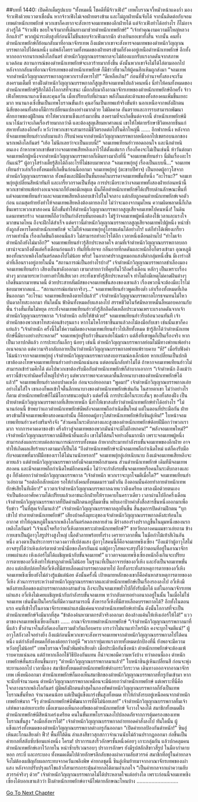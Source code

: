##บทที่ 1440: เปิดศึกเต็มรูปแบบ
“ทั้งหมดนี้ โชคดีที่มีจ้าวเฟิง!”
เทพโบราณจวี้หมัวหน้าแดงก่ำ มองจ้าวเฟิงด้วยแววตาเชื่อมั่น
หากจ้าวเฟิงไม่เจอฝ่ายตรงข้าม และไม่ถูกฝ่ายนั้นจับได้ จากนั้นติดต่อกับจอมเทพตำหนักเทพยักษ์ พวกเขาก็คงยากจะสังหารจอมเทพของอีกฝ่ายได้
แต่จ้าวเฟิงทำได้อย่างไร ก็ไม่อาจล่วงรู้ได้
“จ้าวเฟิง ขอบใจเจ้ามากที่เดินทางมาช่วยตำหนักเทพยักษ์!”
“เจ้าทำคุณงามความดีใหญ่หลวงอีกแล้ว!”
พวกผู้นำระดับสูงที่ก่อนนี้ไม่ชื่นชอบจ้าวเฟิงมากนัก ต่างเยินยอเขาทั้งสิ้น
จากนั้น คนทั้งตำหนักเทพยักษ์ก็ย้อนกลับมาที่อาณาจักรเทพ
ถึงแม้พวกเขาจะสังหารจอมเทพของตำหนักวิญญาณบรรพกาลไปได้คนหนึ่ง แต่พลังโดยรวมทั้งหมดของฝ่ายตรงข้ามก็ยังคงอยู่เหนือตำหนักเทพยักษ์
อีกทั้งหากออกจากนรกเพลิงโลกันตร์ ตำหนักวิญญาณบรรพกาลจะไม่ต้องแบกรับแรงกดดันจากสภาพแวดล้อม สถานการณ์ของตำหนักเทพยักษ์จะเลวร้ายมากยิ่งขึ้น ดังนั้นพวกเขาจึงไม่ได้ไล่ตามออกไป
หลังจากกลับมาที่อาณาจักรเทพของตำหนักเทพยักษ์ ก็มีข่าวที่ชวนให้ผู้คนฮึกเหิมถูกส่งมา
“จอมเทพจากตำหนักวิญญาณบรรพกาลถูกพวกเราสังหารไป!”
“ดีเหลือเกิน!”
ก่อนที่ขั้วอำนาจทั้งสองจะเริ่มสงครามเต็มที่ ทางฝั่งตำหนักวิญญาณบรรพกาลก็สูญเสียจอมเทพไปแล้วคนหนึ่ง นี่ทำให้คนทั้งหมดของตำหนักเทพยักษ์รู้สึกได้ถึงโอกาสที่จะชนะ
เมื่อกลับมาถึงอาณาจักรเทพของตำหนักเทพยักษ์อีกครั้ง จ้าวเฟิงก็พบหนานกงเซิ่งและคุนอวิ๋น
เมื่อเปรียบกับที่ผ่านมา พลังในแต่ละด้านของทั้งสองคนเพิ่มขึ้นเยอะมาก
หนานกงเซิ่งขึ้นเป็นเทพโบราณขั้นเก้า คุนอวิ๋นเป็นเทพแท้จริงขั้นห้า
นอกเหนือจากพลังฝึกตน นิสัยของคนทั้งสองก็มีการเปลี่ยนแปลงอย่างมากด้วย
ไม่ผิดคาด อันตรายและการรบสามารถพัฒนาศักยภาพของผู้ฝึกตน ทำให้พวกเขาแข็งแกร่งมากขึ้น
สงครามที่จะเกิดขึ้นต่อจากนี้ ตำหนักเทพยักษ์มีแนวโน้มว่าจะเกิดเรื่องร้ายมากกว่าดี และต้องสูญเสียมหาศาลแน่
เขาให้ไพ่ตายรักษาชีวิตหลายชิ้นแก่สหายทั้งสองอีกครั้ง หวังว่าพวกเขาจะสามารถมีชีวิตรอดต่อไปในศึกใหญ่นี้
......
อีกฟากหนึ่ง หลังจากที่จอมเทพเทียนฮ่าวกลับมาแล้ว ก็รีบนำคนจากตำหนักวิญญาณบรรพกาลหนีออกไปเขตรอบนอกของนรกเพลิงโลกันตร์
“เฮ้อ ไม่นึกเลยว่าจะเป็นแบบนี้!”
จอมเทพเทียนฮ่าวทอดถอนใจ และนึกตำหนิตนเอง
ถ้าหากพวกเขาขัดขวางจอมเทพเสียหลิงเอาไว้ได้ตั้งแต่แรก เรื่องก็คงจะไม่เป็นเช่นนี้
ห้าวันต่อมา จอมเทพอีกผู้หนึ่งจากตำหนักวิญญาณบรรพกาลก็เดินทางมาถึงที่นี่
“จอมเทพเทียนฮ่าว นี่มันเรื่องอะไรกันแน่?”
ผู้อาวุโสร่างเตี้ยรู้สึกได้ถึงอะไรที่ไม่ชอบมาพากล
“จอมเทพกุ่ยอู๋ เรื่องเป็นแบบนี้...”
จอมเทพเทียนฮ่าวเล่าเรื่องทั้งหมดที่เกิดขึ้นก่อนนี้ออกมา
จอมเทพกุ่ยอู๋ (ตะขาบปีศาจ) เป็นยอดผู้อาวุโสจากตำหนักวิญญาณบรรพกาล ทั้งพลังและฝีมือเป็นชั้นยอดในบรรดาจอมเทพขั้นที่หนึ่ง
“อะไรนะ?”
จอมเทพกุ่ยอู๋เปลี่ยนสีหน้าทันที และเกรี้ยวกราดเป็นที่สุด
การประมือระหว่างจอมเทพทั้งสองฝ่ายก่อนหน้านี้ พวกเขาพ่ายแพ้อย่างอเนจอนาถก็ยังพอมีเหตุผล นั่นก็คือตำหนักเทพยักษ์ได้เปรียบด้านลักษณะพื้นที่
แต่จอมเทพเทียนฮ่าวและจอมเทพเสียหลิงลอบเข้าไปในใจกลาง แต่กลับถูกคนตำหนักเทพยักษ์เจอตัวก่อน แถมสุดท้ายยังทำให้จอมเทพเสียหลิงต้องตายลงไป ไม่ว่าจะมองจากมุมไหน ความผิดพลาดนี้ก็เกิดขึ้นเพราะพวกเขาสองคน
นี่ถึงขั้นทำให้ตำหนักวิญญาณบรรพกาลสูญเสียจอมเทพไปคนหนึ่ง!
ในดินแดนเทพรกร้าง จอมเทพก็ถือว่าเป็นกำลังรบชั้นยอดแล้ว ไม่รู้ว่าจอมเทพผู้หนึ่งต้องใช้เวลาและแรงใจมากขนาดไหน ถึงจะฝึกได้สำเร็จ
แต่คราวนี้ตำหนักวิญญาณบรรพกาลสูญเสียจอมเทพไปผู้หนึ่ง หนำซ้ำยังถูกสังหารโดยตำหนักเทพยักษ์ จะไม่ให้จอมเทพกุ่ยอู๋โกรธแค้นได้อย่างไร!
แต่ก็ทำได้เพียงเกรี้ยวกราดเท่านั้น เรื่องเกิดขึ้นถึงตอนนี้แล้ว ไม่สามารถทำอะไรได้อีก
เวลาหนึ่งเดือนผ่านไป
“ทำไมเจ้าตำหนักถึงยังไม่มาอีก?”
จอมเทพเทียนฮ่าวรู้สึกประหลาดใจ
ตามที่เจ้าตำหนักวิญญาณบรรพกาลบอก เขาน่าจะมาถึงตั้งแต่ครึ่งเดือนก่อนแล้ว
ทันทีที่เอ่ยจบ กลิ่นอายที่กดดันและหนักอึ้งก็ตรงเข้ามา อุณหภูมิของทั้งนรกเพลิงโลกันตร์ลดลงไปไม่น้อย
พรึ่บ!
ในอากาศปรากฏหมอกแสงสีดำกลุ่มหนึ่งขึ้น มีเงาร่างสีดำที่เลือนรางอยู่ภายในนั้น
“สถานการณ์เป็นอย่างไรบ้าง!”
เจ้าตำหนักวิญญาณบรรพกาลชำเลืองมองจอมเทพเทียนฮ่าว เสียงเย็นชาดังออกมา
เขามาสายกว่าที่คุยกันไว้ถึงครึ่งเดือน
หลักๆ เป็นเพราะเรื่องต่างๆ มากมายระหว่างทางทำให้เสียเวลา
กระทั่งเขายังรู้สึกประหลาดใจ ทำไมถึงมีเหตุไม่คาดฝันต่างๆ เกิดขึ้นมากมายขนาดนี้
ด้วยประสาทสัมผัสของจอมเทพขั้นสองของเขาแล้ว เรื่องพวกนี้จะต้องมีอะไรไม่ชอบมาพากลแน่...
“สถานการณ์แย่มากจริงๆ...”
จอมเทพเทียนฮ่าวพูดเสียงต่ำ เล่าเรื่องทั้งหมดที่เกิดขึ้นออกมา
“อะไรนะ จอมเทพเสียหลิงตายไปแล้ว!”
เจ้าตำหนักวิญญาณบรรพกาลโกรธจนทนไม่ไหว บันดาลโทสะออกมา
ทันใดนั้น ฟ้าดินทั้งหมดอับแสงลงไป สรรพชีวิตในรัศมีหลายหมื่นลี้หมอบคลานกับพื้น ร่างสั่นเทิ้มไม่หยุด
กระทั่งจอมเทพเทียนฮ่าวยังรู้สึกอึดอัดเหลือประมาณเพราะแรงกดดันจากเจ้าตำหนักวิญญาณบรรพกาล
“เจ้าตำหนัก อภัยให้ข้าด้วย!”
จอมเทพเทียนฮ่าวรีบอ้อนวอนทันที
เจ้าตำหนักของพวกเขาโทสะค่อนข้างรุนแรง หากโมโหโกรธาขึ้นมาแล้วลงไม้ลงมือกับเขา เช่นนั้นเขาก็คงแย่แล้ว
“เจ้าตำหนัก ครั้งนี้ไม่ใช่ความผิดของจอมเทพเทียนฮ่าวไปเสียทั้งหมด ข้ารู้สึกได้ว่าตำหนักเทพยักษ์นี้มีบางอย่างประหลาด!”
จอมเทพกุ่ยอู๋รีบก้าวขึ้นมาเอ่ยโน้มน้าว
แต่สิ่งที่เขาพูดก็เป็นเรื่องจริง
หากเป็นเวลาปกติแล้ว การปะทะกันเล็กๆ น้อยๆ เช่นนี้ ตำหนักวิญญาณบรรพกาลย่อมไม่มีทางพ่ายแพ้อย่างอเนจอนาถ
แต่ความจริงกลับกลายเป็นว่าตำหนักวิญญาณบรรพกาลพ่ายแพ้ราบคาบ
“หึ!”
เมื่อรับฟังคำโน้มน้าวจากจอมเทพกุ่ยอู๋ เจ้าตำหนักวิญญาณบรรพกาลสงบอารมณ์ลงเล็กน้อย
หากเปลี่ยนเป็นปกติ เขาต้องลงโทษจอมเทพเทียนฮ่าวอย่างหนักแน่นอน
แต่ตอนนี้กลับทำไม่ได้ ถ้าหากจอมเทพเทียนฮ่าวไม่สามารถเข้าร่วมศึกได้ ต่อไปพวกเขาต้องรับมือกับตำหนักเทพยักษ์ก็ลำบากเอาการ
“เจ้าตำหนัก ถึงแม้ว่าคราวนี้ข้าจะทำผิดครั้งใหญ่ไปจริงๆ แต่พวกเราพอจะคาดเดาตื้นลึกหนาบางของตำหนักเทพยักษ์ได้แล้ว!”
จอมเทพเทียนฮ่าวลอบปาดเหงื่อ ก่อนจะเอ่ยออกมา
“พูดมา!”
เจ้าตำหนักวิญญาณบรรพกาลเอ่ยอย่างไม่ใส่ใจ
เขาเองก็พอเข้าใจตื้นลึกหนาบางของตำหนักเทพยักษ์เช่นกัน
ในสายตาเขา ไม่ว่าอย่างไรก็ตาม ตำหนักเทพยักษ์ก็ไม่มีโอกาสชนะอยู่แล้ว
แต่ครั้งนี้ การประมือในระยะสั้นๆ ของทั้งสองฝั่ง เป็นฝ่ายตำหนักวิญญาณบรรพกาลที่เสียหายหนัก นี่ทำให้เขาสงสัยว่าตำหนักเทพยักษ์ทำได้อย่างไร
“ไม่นานก่อนนี้ ข้าพบว่าแถวตำหนักเทพยักษ์มีพลังจอมเทพถือกำเนิดขึ้นใหม่ แต่ในตอนที่ประมือกัน ฝ่ายตรงข้ามใช้จอมเทพเพียงสองคนเท่านั้น ก็คือยอดผู้อาวุโสตำหนักเทพยักษ์กับซินอู๋เหิน!”
ใบหน้าจอมเทพเทียนฮ่าวเคร่งขรึมจริงจัง “ส่วนคนในระดับกลางและสูงของตำหนักเทพยักษ์ด้อยฝีมือกว่าพวกเรามาก จากการคาดเดาของข้า ครึ่งก้าวสู่จอมเทพของพวกมันน่าจะมีไม่ถึงหกคน!”
“พลังจอมเทพใหม่?”
เจ้าตำหนักวิญญาณบรรพกาลมีสีหน้าตื่นตะลึง เขาไม่ได้สนใจอย่างอื่นมากนัก
เพราะจอมเทพผู้หนึ่งสามารถส่งผลกระทบต่อสถานการณ์การรบทั้งหมด
ถ้าหากประมาทกำลังรบขั้นจอมเทพของอีกฝ่าย อาจทำให้เกิดผลเสียร้ายแรงตามมาก็เป็นได้
“ถึงตำหนักเทพยักษ์จะมีจอมเทพถือกำเนิดใหม่ แต่ก็คงรับมือกับจอมเทพที่มากฝีมือของเราได้ไม่นานนักหรอก!”
จอมเทพกุ่ยอู๋เอ่ยเนิบนาบ
ถึงแม้จอมเทพเสียหลิงจะตายแล้ว แต่ตำหนักวิญญาณบรรพกาลยังมีจอมเทพอีกสามคน
ส่วนตำหนักเทพยักษ์ เดิมทีมีจอมเทพสองคน และมีจอมเทพถือกำเนิดใหม่อีกคนหนึ่ง
ไม่ว่าจะกำลังรบขั้นจอมเทพหรือคนในระดับกลางและสูง ก็ยังด้อยกว่าตำหนักวิญญาณบรรพกาล
“เจ้าตำหนัก พวกเราจะบุกโจมตีเมื่อใด?”
จอมเทพเทียนฮ่าวเอ่ยถาม
“รอต่ออีกสักหน่อย รอให้กำลังคนทั้งหมดมารวมตัวกัน ถึงตอนนั้นค่อยทำลายตำหนักเทพยักษ์เสียในทีเดียว!”
แววตาเจ้าตำหนักวิญญาณบรรพกาลฉายแววตึงเครียด
เขาลงมือด้วยตนเอง จำเป็นต้องอาศัยความได้เปรียบแล้วเอาชนะอีกฝ่ายให้ราบคาบในคราวเดียว
เวลาผ่านไปอีกครึ่งเดือน เจ้าตำหนักวิญญาณบรรพกาลที่ปิดด่านฝึกตนอยู่ลืมตาขึ้น หยิบเอาป้ายคำสั่งสื่อสารชิ้นหนึ่งออกมาเพื่อรับข่าว
“ในที่สุดเจ้าก็มาแล้ว!”
เจ้าตำหนักวิญญาณบรรพกาลลุกยืนขึ้น สิ้นสุดการปิดด่านฝึกตน
“บุกเข้าไป ทำลายตำหนักเทพยักษ์!”
เสียงบ้าคลั่งมุทะลุของเจ้าตำหนักวิญญาณบรรพกาลดังสะท้อนในอากาศ ทำให้อุณหภูมิในนรกเพลิงโลกันตร์ลดลงหลายส่วน
มีร่างสองร่างปรากฏขึ้นในมุมหนึ่งของนรกเพลิงโลกันตร์
“เจ้าแน่ใจหรือว่าอวี่เหิงตายเพราะตำหนักเทพยักษ์?”
ชายวัยกลางคนผมขาวเอ่ยถาม
ข้างกายเขาเป็นผู้อาวุโสรูปร่างสูงใหญ่ เนื้อตัวลายพร้อยทั้งร่าง เครายาวลากพื้น ในมือกำไม้เท้าสีเงินอันหนึ่ง ดวงตาเป็นประกายราวดวงดาวที่เปล่งแสง
ผู้อาวุโสคนนี้ก็คือจอมเทพซิงเซี่ยง
“ถึงแม้ว่าผู้อาวุโสไม่อาจสรุปได้ว่าเหิงเอ๋อร์ตายด้วยน้ำมือของใครกันแน่ แต่ผู้อาวุโสพอจะสรุปได้ว่าตอนที่อยู่ในอาณาจักรเทพเผ่าแสง เหิงเอ๋อร์ไม่ได้เผชิญหน้ากับขั้นจอมเทพ!”
แววตาจอมเทพซิงเซี่ยงหนักอึ้งเกินจะเปรียบ
การตายของอวี่เหิงทำให้เขาถูกตำหนิไม่น้อย
ในฐานะที่เป็นอาจารย์ของอวี่เหิง และยังเป็นจอมเทพขั้นสอง แต่กลับปล่อยให้อวี่เหิงที่มีสายเลือดเผ่าบรรพกาลตายไป
อีกทั้งกระทั่งสาเหตุการตายของอวี่เหิง จอมเทพซิงเซี่ยงยังไม่ล่วงรู้แม้แต่น้อย
ดังนั้นครั้งนี้ เป้าหมายหลักของเขาก็คือค้นหาสาเหตุการตายของอวี่เหิง ส่วนการรบระหว่างตำหนักวิญญาณบรรพกาลและตำหนักเทพยักษ์เป็นเรื่องรองลงไป
อวี่เหิงมีพลังสายเลือดของเผ่าบรรพกาลสองสามส่วน ถึงจะเป็นจอมเทพทั่วไปก็ยังรับมือได้
แต่ในอาณาจักรเทพเผ่าแสง อวี่เหิงไม่เคยเผชิญหน้ากับกำลังรบขั้นจอมเทพ ทว่ากลับตายอย่างอนาถอยู่ในนั้น
ในเมื่อไม่ใช่จอมเทพ เช่นนั้นเป็นใครกันที่มีความสามารถนี้ สังหารอวี่เหิงที่มีสายเลือดบรรพกาลได้?
อีกทั้งในตอนแรก คนที่เข้าไปในอาณาจักรเทพเผ่าแสงมีแค่คนจากตำหนักเทพยักษ์เท่านั้น ดังนั้นโอกาสที่จะเป็นตำหนักเทพยักษ์จึงมีมากที่สุด
“ข้าต้องค้นหาฆาตกรตัวจริงออกมา ต้องล้างแค้นให้เหิงเอ๋อร์ให้ได้!”
แววตาของจอมเทพซิงเซี่ยงเย็นชา
......
อาณาจักรเทพตำหนักเทพยักษ์
“เจ้าตำหนักวิญญาณบรรพกาลมาที่นี่แล้ว ขั้วอำนาจในสังกัดเองก็มารวมตัวกันเกือบครบ เกรงว่าไม่นานเท่าไหร่นัก คงจะบุกโจมตีแน่!”
ผู้อาวุโสกังวลใจอย่างยิ่ง
ถึงแม้ก่อนนี้พวกเขาจะสังหารจอมเทพจากตำหนักวิญญาณบรรพกาลไปได้คนหนึ่ง แต่กำลังทั้งหมดก็ยังคงด้อยกว่าอยู่ดี
“พวกเราทุ่มเทแรงกายทั้งหมดปกป้องที่นี่ ยังพอจะมีความหวังอยู่ไม่น้อย!”
เทพโบราณจวี้หมัวพึมพำเสียงต่ำ
เมื่อประมือกันซึ่งหน้า ตำหนักเทพยักษ์จะต้องแพ้ราบคาบแน่นอน
แต่ถ้าหากเลือกใช้วิธีป้องกันแทน ก็น่าจะพอมีความหวังบ้าง
ทว่าตอนนี้เอง ตำหนักเทพยักษ์สั่นสะเทือนขึ้นเบาๆ
“ตำหนักวิญญาณบรรพกาลมาแล้ว!”
ใบหน้าซินอู๋เหินเปลี่ยนสี ก่อนจะพุ่งทะยานออกไป
เวลานี้เอง สมาชิกทั้งหมดตำหนักเทพยักษ์ต่างกระวีกระวาด เดินทางออกจากอาณาจักรเทพ
เพิ่งหนีออกมา ตำหนักเทพยักษ์ก็มองเห็นสมาชิกของตำหนักวิญญาณบรรพกาลที่กรูกันเข้ามา
หากจะนับที่จำนวนคน ตำหนักวิญญาณบรรพกาลเหมือนจะมีน้อยกว่าตำหนักเทพยักษ์
แต่เพราะที่นี่คือใจกลางนรกเพลิงโลกันตร์ ผู้มีพลังฝึกตนต่ำสุดในกองทัพตำหนักวิญญาณบรรพกาลก็ยังเป็นเทพโบราณขั้นที่หก
จำนวนคนน้อย แต่เป็นผู้แข็งแกร่งขั้นสูงทั้งหมด ทำให้กำลังรบอยู่เหนือคนจากตำหนักเทพยักษ์มาก
“จิ๊ๆ ตำหนักเทพยักษ์มีพัฒนาการที่ดีไม่น้อยเลย!”
เจ้าตำหนักวิญญาณบรรพกาลยิ้มเจ้าเล่ห์พลางเอ่ยเยาะเย้ย
เมื่อเขามองเห็นกองทัพของตำหนักเทพยักษ์ จึงวางใจลงได้
สมาชิกทั้งหมดฝั่งตำหนักเทพยักษ์มีสีหน้าเคร่งเครียด
คนในขั้นเทพโบราณลงไปปลอดภัยจากการคุ้มครองของเทพโบราณขั้นสูง
“ลงมือสังหารได้!”
เจ้าตำหนักวิญญาณบรรพกาลถ่ายทอดคำสั่งลงไป
ทันใดนั้น ผู้แข็งแกร่งทั้งหมดของตำหนักวิญญาณบรรพกาลต่างกรูกันออกมา
“เปิดค่ายกลป้องกันตำหนัก!”
ซินอู๋เหินตะโกนเสียงต่ำ
ฟิ้ว!
พื้นที่ใต้ดิน ลำแสงสีขาวสุกสกาวจำนวนนับไม่ถ้วนปรากฏออกมา ก่อขึ้นเป็นค่ายกลที่สลับซับซ้อนแห่งหนึ่ง
โครม!
ปราการแสงริ้วอักษรชั้นหนึ่งค่อยๆ เกาะกลุ่มกัน แล้วปกคลุมคนตำหนักเทพยักษ์เอาไว้ภายใน
หนำซ้ำบริเวณรอบๆ ปราการอักษร ยังมีรูปสลักสีขาวสี่รูป ในมือากำดาบ หอก กระบี่ และกระบอง ทั้งหมดเต็มไปด้วยอักษรลึกลับของเผ่าความลับสวรรค์
สมาชิกที่อยู่ในค่ายกลจจึงไม่ต้องเผชิญกับผลกระทบจากควันเพลิงพิษ
ค่ายกลชุดนี้ ซินอู๋เหินย้ายมาจากอาณาจักรเทพของเผ่าแสง หลังจากปรับปรุงแก้ไขแล้วก็สามารถกระตุ้นค่ายกลได้ตามอำเภอใจ
“เป็นค่ายกลจากเผ่าความลับสวรรค์จริงๆ ด้วย”
เจ้าตำหนักวิญญาณบรรพกาลไม่ได้ประหลาดใจแต่อย่างใด
เพราะก่อนนี้จอมเทพซิงเซี่ยงได้บอกเขาแล้วว่า ฝั่งตำหนักเทพยักษ์อาจมีไพ่ตายลักษณะไหนบ้าง
............................


[Go To Next Chapter]( ./297.md)